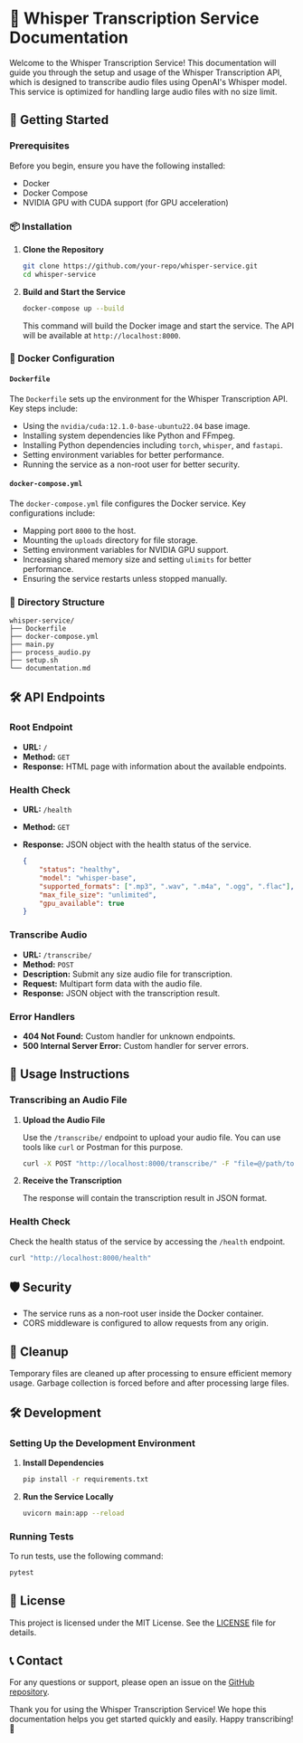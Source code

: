 # 📄 Whisper Transcription Service Documentation

Welcome to the Whisper Transcription Service! This documentation will guide you through the setup and usage of the Whisper Transcription API, which is designed to transcribe audio files using OpenAI's Whisper model. This service is optimized for handling large audio files with no size limit.

## 🚀 Getting Started

### Prerequisites

Before you begin, ensure you have the following installed:

- Docker
- Docker Compose
- NVIDIA GPU with CUDA support (for GPU acceleration)

### 📦 Installation

1. **Clone the Repository**

    ```sh
    git clone https://github.com/your-repo/whisper-service.git
    cd whisper-service
    ```

2. **Build and Start the Service**

    ```sh
    docker-compose up --build
    ```

    This command will build the Docker image and start the service. The API will be available at `http://localhost:8000`.

### 🐳 Docker Configuration

#### `Dockerfile`

The `Dockerfile` sets up the environment for the Whisper Transcription API. Key steps include:

- Using the `nvidia/cuda:12.1.0-base-ubuntu22.04` base image.
- Installing system dependencies like Python and FFmpeg.
- Installing Python dependencies including `torch`, `whisper`, and `fastapi`.
- Setting environment variables for better performance.
- Running the service as a non-root user for better security.

#### `docker-compose.yml`

The `docker-compose.yml` file configures the Docker service. Key configurations include:

- Mapping port `8000` to the host.
- Mounting the `uploads` directory for file storage.
- Setting environment variables for NVIDIA GPU support.
- Increasing shared memory size and setting `ulimits` for better performance.
- Ensuring the service restarts unless stopped manually.

### 📂 Directory Structure

```plaintext
whisper-service/
├── Dockerfile
├── docker-compose.yml
├── main.py
├── process_audio.py
├── setup.sh
└── documentation.md
```

## 🛠️ API Endpoints

### Root Endpoint

- **URL:** `/`
- **Method:** `GET`
- **Response:** HTML page with information about the available endpoints.

### Health Check

- **URL:** `/health`
- **Method:** `GET`
- **Response:** JSON object with the health status of the service.

    ```json
    {
        "status": "healthy",
        "model": "whisper-base",
        "supported_formats": [".mp3", ".wav", ".m4a", ".ogg", ".flac"],
        "max_file_size": "unlimited",
        "gpu_available": true
    }
    ```

### Transcribe Audio

- **URL:** `/transcribe/`
- **Method:** `POST`
- **Description:** Submit any size audio file for transcription.
- **Request:** Multipart form data with the audio file.
- **Response:** JSON object with the transcription result.

### Error Handlers

- **404 Not Found:** Custom handler for unknown endpoints.
- **500 Internal Server Error:** Custom handler for server errors.

## 📝 Usage Instructions

### Transcribing an Audio File

1. **Upload the Audio File**

    Use the `/transcribe/` endpoint to upload your audio file. You can use tools like `curl` or Postman for this purpose.

    ```sh
    curl -X POST "http://localhost:8000/transcribe/" -F "file=@/path/to/your/audiofile.mp3"
    ```

2. **Receive the Transcription**

    The response will contain the transcription result in JSON format.

### Health Check

Check the health status of the service by accessing the `/health` endpoint.

```sh
curl "http://localhost:8000/health"
```

## 🛡️ Security

- The service runs as a non-root user inside the Docker container.
- CORS middleware is configured to allow requests from any origin.

## 🧹 Cleanup

Temporary files are cleaned up after processing to ensure efficient memory usage. Garbage collection is forced before and after processing large files.

## 🛠️ Development

### Setting Up the Development Environment

1. **Install Dependencies**

    ```sh
    pip install -r requirements.txt
    ```

2. **Run the Service Locally**

    ```sh
    uvicorn main:app --reload
    ```

### Running Tests

To run tests, use the following command:

```sh
pytest
```

## 📜 License

This project is licensed under the MIT License. See the [LICENSE](LICENSE) file for details.

## 📞 Contact

For any questions or support, please open an issue on the [GitHub repository](https://github.com/your-repo/whisper-service/issues).

Thank you for using the Whisper Transcription Service! We hope this documentation helps you get started quickly and easily. Happy transcribing! 🎉
